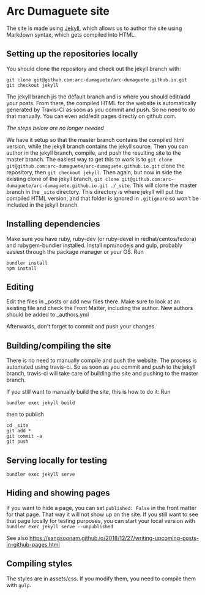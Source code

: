 # Arc Dumaguete site

The site is made using [Jekyll](https://jekyllrb.com/docs/), which allows us to author the site using Markdown syntax, which gets compiled into HTML.

## Setting up the repositories locally

You should clone the repository and check out the jekyll branch with:
```
git clone git@github.com:arc-dumaguete/arc-dumaguete.github.io.git
git checkout jekyll
```
The jekyll branch jis the default branch and is where you should edit/add your posts. From there, the compiled HTML for the website is automatically generated by Travis-CI as soon as you commit and push. So no need to do that manually. You can even add/edit pages directly on github.com.

*The steps below are no longer needed*

We have it setup so that the master branch contains the compiled html version, while the jekyll branch contains the jekyll source.
Then you can author in the jekyll branch, compile, and push the resulting site to the master branch. The easiest way to get this to work is to `git clone git@github.com:arc-dumaguete/arc-dumaguete.github.io.git` clone the repository, then `git checkout jekyll`. Then again, but now in side the existing clone of the jekyll branch, `git clone git@github.com:arc-dumaguete/arc-dumaguete.github.io.git ./_site`. This will clone the master branch in the `_site` directory. This directory is where jekyll will put the compiled HTML version, and that folder is ignored in `.gitignore` so won't be included in the jekyll branch. 

## Installing dependencies
Make sure you have ruby, ruby-dev (or ruby-devel in redhat/centos/fedora) and rubygem-bundler installed.
Install npm/nodejs and gulp, probably easiest through the package manager or your OS.
Run
```
bundler install
npm install
```

## Editing
Edit the files in _posts or add new files there. Make sure to look at an existing file and check the Front Matter, including the author.
New authors should be added to _authors.yml

Afterwards, don't forget to commit and push your changes.

## Building/compiling the site
There is no need to manually compile and push the website. The process is automated using travis-ci. So as soon as you commit and push to the jekyll branch, travis-ci will take care of building the site and pushing to the master branch.

If you still want to manually build the site, this is how to do it:
Run
```
bundler exec jekyll build
```
then to publish
```
cd _site
git add *
git commit -a
git push
```

## Serving locally for testing
```
bundler exec jekyll serve
```

## Hiding and showing pages
If you want to hide a page, you can set `published: False` in the front matter for that page. That way it will not show up on the site. If you still want to see that page locally for testing purposes, you can start your local version with `bundler exec jekyll serve --unpublished`

See also https://sangsoonam.github.io/2018/12/27/writing-upcoming-posts-in-github-pages.html

## Compiling styles
The styles are in assets/css. If you modify them, you need to compile them with `gulp`.
